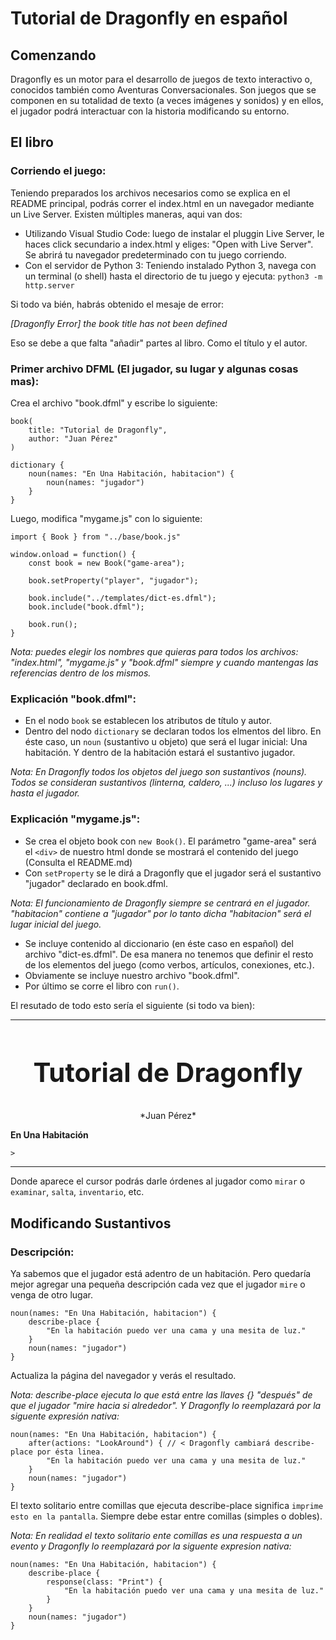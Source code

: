 # Tutorial de Dragonfly en español

## Comenzando

Dragonfly es un motor para el desarrollo de juegos de texto interactivo o, conocidos también como Aventuras Conversacionales. Son juegos que se componen en su totalidad de texto (a veces imágenes y sonidos) y en ellos, el jugador podrá interactuar con la historia modificando su entorno.

## El libro

### Corriendo el juego:

Teniendo preparados los archivos necesarios como se explica en el README principal, podrás correr el index.html en un navegador mediante un Live Server. Existen múltiples maneras, aqui van dos:

* Utilizando Visual Studio Code: luego de instalar el pluggin Live Server, le haces click secundario a index.html y eliges: "Open with Live Server". Se abrirá tu navegador predeterminado con tu juego corriendo.
* Con el servidor de Python 3: Teniendo instalado Python 3, navega con un terminal (o shell) hasta el directorio de tu juego y ejecuta: `python3 -m http.server`

Si todo va bién, habrás obtenido el mesaje de error:

*[Dragonfly Error] the book title has not been defined*

Eso se debe a que falta "añadir" partes al libro. Como el título y el autor.

### Primer archivo DFML (El jugador, su lugar y algunas cosas mas):

Crea el archivo "book.dfml" y escribe lo siguiente:
```
book(
	title: "Tutorial de Dragonfly",
	author: "Juan Pérez"
)

dictionary {
	noun(names: "En Una Habitación, habitacion") {
		noun(names: "jugador")
	}
}
```

Luego, modifica "mygame.js" con lo siguiente:
```
import { Book } from "../base/book.js"

window.onload = function() {
	const book = new Book("game-area");

	book.setProperty("player", "jugador");

	book.include("../templates/dict-es.dfml");
	book.include("book.dfml");

	book.run();
}
```

*Nota: puedes elegir los nombres que quieras para todos los archivos: "index.html", "mygame.js" y "book.dfml" siempre y cuando mantengas las referencias dentro de los mismos.*

### Explicación "book.dfml":

* En el nodo `book` se establecen los atributos de título y autor.
* Dentro del nodo `dictionary` se declaran todos los elmentos del libro. En éste caso, un `noun` (sustantivo u objeto) que será el lugar inicial: Una habitación. Y dentro de la habitación estará el sustantivo jugador.

*Nota: En Dragonfly todos los objetos del juego son sustantivos (nouns). Todos se consideran sustantivos (linterna, caldero, ...) incluso los lugares y hasta el jugador.*

### Explicación "mygame.js":

* Se crea el objeto book con `new Book()`. El parámetro "game-area" será el `<div>`  de nuestro html donde se mostrará el contenido del juego (Consulta el README.md)
* Con `setProperty` se le dirá a Dragonfly que el jugador será el sustantivo "jugador" declarado en book.dfml.

*Nota: El funcionamiento de Dragonfly siempre se centrará en el jugador. "habitacion" contiene a "jugador" por lo tanto dicha "habitacion" será el lugar inicial del juego.*

* Se incluye contenido al diccionario (en éste caso en español) del archivo "dict-es.dfml". De esa manera no tenemos que definir el resto de los elementos del juego (como verbos, artículos, conexiones, etc.).
* Obviamente se incluye nuestro archivo "book.dfml".
* Por último se corre el libro con `run()`.

El resutado de todo esto sería el siguiente (si todo va bien):

---
<h2 style="text-align: center; font-size: 3em;">
Tutorial de Dragonfly
</h2>

<center>
*Juan Pérez*
</center>

**En Una Habitación**

`>`

---

Donde aparece el cursor podrás darle órdenes al jugador como `mirar` o `examinar`, `salta`, `inventario`, etc.

## Modificando Sustantivos

### Descripción:
Ya sabemos que el jugador está adentro de un habitación. Pero quedaría mejor agregar una pequeña descripción cada vez que el jugador `mire` o venga de otro lugar.

```
noun(names: "En Una Habitación, habitacion") {
    describe-place {
        "En la habitación puedo ver una cama y una mesita de luz."
    }
	noun(names: "jugador")
}
```

Actualiza la página del navegador y verás el resultado.

*Nota: describe-place ejecuta lo que está entre las llaves {} "después" de que el jugador "mire hacia si alrededor". Y Dragonfly lo reemplazará por la siguente expresión nativa:*

```
noun(names: "En Una Habitación, habitacion") {
    after(actions: "LookAround") { // < Dragonfly cambiará describe-place por ésta linea.
        "En la habitación puedo ver una cama y una mesita de luz."
    }
	noun(names: "jugador")
}
```

El texto solitario entre comillas que ejecuta describe-place significa `imprime esto en la pantalla`. Siempre debe estar entre comillas (simples o dobles).

*Nota: En realidad el texto solitario ente comillas es una respuesta a un evento y Dragonfly lo reemplazará por la siguente expresion nativa:*

```
noun(names: "En Una Habitación, habitacion") {
    describe-place {
		response(class: "Print") {
        	"En la habitación puedo ver una cama y una mesita de luz."
		}
    }
	noun(names: "jugador")
}
```
